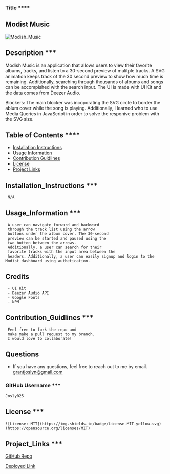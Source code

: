 ### Title \*\*\*\*

## Modist Music

![Modish_Music](./public/images/welcome.png)

## Description \*\*\*

Modish Music is an application that allows users
to view their favorite albums, tracks, and listen to a 30-second
preview of mulitple tracks. A SVG animation keeps track of
the 30 second preview to show how much time is remaining.
Additionally, searching through thousands of albums and songs
can be accompished with the search input. The UI is made with
UI Kit and the data comes from Deezer Audio.

Blockers: The main blocker was incoporating the SVG circle to
border the ablum cover while the song is playing. Additionally,
I learned who to use Media Queries in JavaScript in order to
solve the responive problem with the SVG size.

## Table of Contents \*\*\*\*

- [Installation Instructions](##Installation_Instructions)
- [Usage Information](##Usage_Information)
- [Contribution Guidlines](##Contribution_Guidlines)
- [License](##License)
- [Project Links](##Project_Links)

## Installation_Instructions \*\*\*

     N/A

## Usage_Information \*\*\*

     A user can navigate forward and backward
     through the track list using the arrow
     buttons under the album cover. The 30-second
     preview can be started and paused using the
     two button between the arrows.
     Additionally, a user can search for their
     favorite tracks with the input area between the
     headers. Additionally, a user can easily signup and login to the Modist dashboard using authetication.

## Credits

     - UI Kit
     - Deezer Audio API
     - Google Fonts
     - NPM

## Contribution_Guidlines \*\*\*

     Feel free to fork the repo and
     make make a pull request to my branch.
     I would love to collaborate!

## Questions

- If you have any questions, feel free to reach out to me by email.
  grantjoslyn@gmail.com

### GitHub Username \*\*\*

    Josly025

## License \*\*\*

    ![License: MIT](https://img.shields.io/badge/License-MIT-yellow.svg)(https://opensource.org/licenses/MIT)

## Project_Links \*\*\*

[GitHub Repo](https://github.com/Josly025/e-ssentials.io.gitt)

[Deployed Link](https://xenodochial-yonath-3705a1.netlify.app/)
